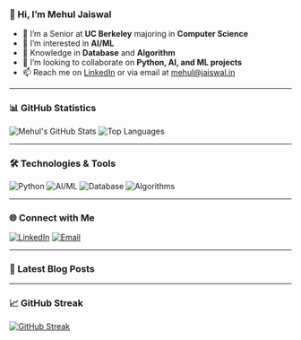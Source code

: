 ### 👋 Hi, I’m Mehul Jaiswal

- 👀 I’m a Senior at **UC Berkeley** majoring in **Computer Science**
- 👀 I’m interested in **AI/ML**
- 🌱 Knowledge in **Database** and **Algorithm**
- 💞️ I’m looking to collaborate on **Python, AI, and ML projects**
- 📫 Reach me on [LinkedIn](https://www.linkedin.com/in/mehul-jaiswal-0104b7221/) or via email at [mehul@jaiswal.in](mailto:mehul@jaiswal.in)

---

### 📊 GitHub Statistics

![Mehul's GitHub Stats](https://github-readme-stats-eosin-eight-21.vercel.app/api?username=Mehul-Jaiswal&show_icons=true&theme=radical&count_private=true)
![Top Languages](https://github-readme-stats-eosin-eight-21.vercel.app/api/top-langs/?username=Mehul-Jaiswal&layout=compact&theme=radical&count_private=true)

---

### 🛠️ Technologies & Tools

![Python](https://img.shields.io/badge/Python-3776AB?style=for-the-badge&logo=python&logoColor=white)
![AI/ML](https://img.shields.io/badge/AI%2FML-FF6F00?style=for-the-badge&logo=ai&logoColor=white)
![Database](https://img.shields.io/badge/Database-4E73DF?style=for-the-badge&logo=database&logoColor=white)
![Algorithms](https://img.shields.io/badge/Algorithms-36CFC9?style=for-the-badge&logo=algorithm&logoColor=white)

---

### 🌐 Connect with Me

[![LinkedIn](https://img.shields.io/badge/LinkedIn-0A66C2?style=for-the-badge&logo=linkedin&logoColor=white)](https://www.linkedin.com/in/mehul-jaiswal-0104b7221/)
[![Email](https://img.shields.io/badge/Email-D14836?style=for-the-badge&logo=gmail&logoColor=white)](mailto:mehul@jaiswal.in)

---

### 📝 Latest Blog Posts

<!-- BLOG-POST-LIST:STARTo -->
<!-- BLOG-POST-LIST:END -->

---

### 📈 GitHub Streak

[![GitHub Streak](https://github-readme-streak-stats.herokuapp.com/?user=Mehul-Jaiswal&theme=radical)](https://git.io/streak-stats)
